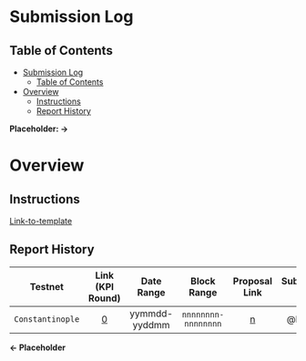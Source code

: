 Submission Log
===

Table of Contents
--

<!-- TOC START min:1 max:3 link:true asterisk:false update:true -->
- [Submission Log](#submission-log)
  - [Table of Contents](#table-of-contents)
- [Overview](#overview)
  - [Instructions](#instructions)
  - [Report History](#report-history)
<!-- TOC END -->

**Placeholder: ->**
# Overview
## Instructions
[Link-to-template]()


## Report History
| Testnet          |Link (KPI Round)       |Date Range   | Block Range       |Proposal Link                                       |Submitted By   |
|:----------------:|:---------------------:|:-----------:|:-----------------:|:--------------------------------------------------:|:-------------:|
|`Constantinople`  |[0](constantinople-0)  |yymmdd-yyddmm|`nnnnnnnn-nnnnnnnn`|[n](https://testnet.joystream.org/#/proposals/n)    | @bwhm         |
**<- Placeholder**

